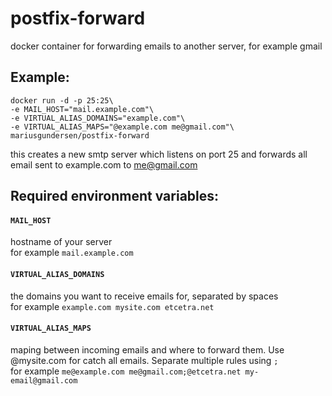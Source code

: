 # postfix-forward
docker container for forwarding emails to another server, for example gmail

## Example:
```
docker run -d -p 25:25\
-e MAIL_HOST="mail.example.com"\
-e VIRTUAL_ALIAS_DOMAINS="example.com"\
-e VIRTUAL_ALIAS_MAPS="@example.com me@gmail.com"\
mariusgundersen/postfix-forward
```

this creates a new smtp server which listens on port 25 and forwards all email sent to example.com to me@gmail.com

## Required environment variables:

#### `MAIL_HOST`
hostname of your server  
for example `mail.example.com`

#### `VIRTUAL_ALIAS_DOMAINS`
the domains you want to receive emails for, separated by spaces  
for example `example.com mysite.com etcetra.net`

#### `VIRTUAL_ALIAS_MAPS`
maping between incoming emails and where to forward them. Use @mysite.com for catch all emails. Separate multiple rules using `;`  
for example `me@example.com me@gmail.com;@etcetra.net my-email@gmail.com`
